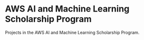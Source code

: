 # AWS AI and Machine Learning Scholarship Program

Projects in the AWS AI and Machine Learning Scholarship Program.